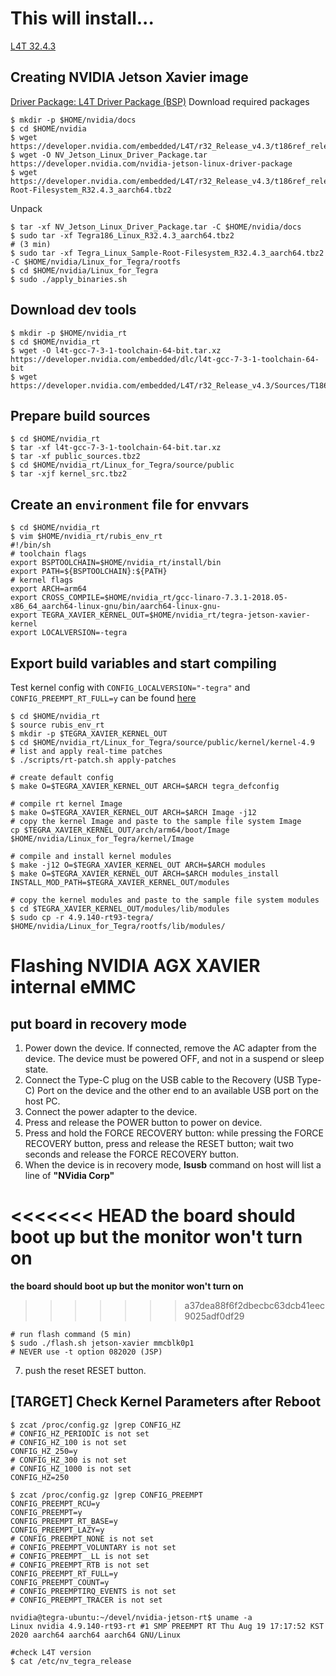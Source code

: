 <!-- # Building a Jetson TX2 image and flashing it to eMMC
[Link to required NVIDIA packages](https://github.com/kozyilmaz/nvidia-jetson-rt#nvidia-jetson-tx2-configuration) -->

# This will install...
[L4T 32.4.3](https://developer.nvidia.com/embedded/linux-tegra-r32.4.3)

## Creating NVIDIA Jetson Xavier image
[Driver Package: L4T Driver Package (BSP)](https://developer.nvidia.com/embedded/L4T/r32_Release_v4.3/t186ref_release_aarch64/Tegra186_Linux_R32.4.3_aarch64.tbz2)
Download required packages
```shell
$ mkdir -p $HOME/nvidia/docs
$ cd $HOME/nvidia
$ wget https://developer.nvidia.com/embedded/L4T/r32_Release_v4.3/t186ref_release_aarch64/Tegra186_Linux_R32.4.3_aarch64.tbz2
$ wget -O NV_Jetson_Linux_Driver_Package.tar https://developer.nvidia.com/nvidia-jetson-linux-driver-package
$ wget https://developer.nvidia.com/embedded/L4T/r32_Release_v4.3/t186ref_release_aarch64/Tegra_Linux_Sample-Root-Filesystem_R32.4.3_aarch64.tbz2
```

Unpack
```shell
$ tar -xf NV_Jetson_Linux_Driver_Package.tar -C $HOME/nvidia/docs
$ sudo tar -xf Tegra186_Linux_R32.4.3_aarch64.tbz2
# (3 min)
$ sudo tar -xf Tegra_Linux_Sample-Root-Filesystem_R32.4.3_aarch64.tbz2 -C $HOME/nvidia/Linux_for_Tegra/rootfs
$ cd $HOME/nvidia/Linux_for_Tegra
$ sudo ./apply_binaries.sh
```

## Download dev tools
```shell
$ mkdir -p $HOME/nvidia_rt
$ cd $HOME/nvidia_rt
$ wget -O l4t-gcc-7-3-1-toolchain-64-bit.tar.xz https://developer.nvidia.com/embedded/dlc/l4t-gcc-7-3-1-toolchain-64-bit
$ wget https://developer.nvidia.com/embedded/L4T/r32_Release_v4.3/Sources/T186/public_sources.tbz2
```

## Prepare build sources
```shell
$ cd $HOME/nvidia_rt
$ tar -xf l4t-gcc-7-3-1-toolchain-64-bit.tar.xz
$ tar -xf public_sources.tbz2
$ cd $HOME/nvidia_rt/Linux_for_Tegra/source/public
$ tar -xjf kernel_src.tbz2
```

## Create an `environment` file for envvars
```shell
$ cd $HOME/nvidia_rt
$ vim $HOME/nvidia_rt/rubis_env_rt
#!/bin/sh
# toolchain flags
export BSPTOOLCHAIN=$HOME/nvidia_rt/install/bin
export PATH=${BSPTOOLCHAIN}:${PATH}
# kernel flags
export ARCH=arm64
export CROSS_COMPILE=$HOME/nvidia_rt/gcc-linaro-7.3.1-2018.05-x86_64_aarch64-linux-gnu/bin/aarch64-linux-gnu-
export TEGRA_XAVIER_KERNEL_OUT=$HOME/nvidia_rt/tegra-jetson-xavier-kernel
export LOCALVERSION=-tegra
```

## Export build variables and start compiling
Test kernel config with `CONFIG_LOCALVERSION="-tegra"` and `CONFIG_PREEMPT_RT_FULL=y` can be found [here](https://github.com/kozyilmaz/nvidia-jetson-rt/raw/master/scripts/jetson-tx2-rt.config)

```shell
$ cd $HOME/nvidia_rt
$ source rubis_env_rt
$ mkdir -p $TEGRA_XAVIER_KERNEL_OUT
$ cd $HOME/nvidia_rt/Linux_for_Tegra/source/public/kernel/kernel-4.9
# list and apply real-time patches
$ ./scripts/rt-patch.sh apply-patches

# create default config
$ make O=$TEGRA_XAVIER_KERNEL_OUT ARCH=$ARCH tegra_defconfig

# compile rt kernel Image
$ make O=$TEGRA_XAVIER_KERNEL_OUT ARCH=$ARCH Image -j12
# copy the kernel Image and paste to the sample file system Image
cp $TEGRA_XAVIER_KERNEL_OUT/arch/arm64/boot/Image $HOME/nvidia/Linux_for_Tegra/kernel/Image

# compile and install kernel modules
$ make -j12 O=$TEGRA_XAVIER_KERNEL_OUT ARCH=$ARCH modules
$ make O=$TEGRA_XAVIER_KERNEL_OUT ARCH=$ARCH modules_install INSTALL_MOD_PATH=$TEGRA_XAVIER_KERNEL_OUT/modules

# copy the kernel modules and paste to the sample file system modules
$ cd $TEGRA_XAVIER_KERNEL_OUT/modules/lib/modules
$ sudo cp -r 4.9.140-rt93-tegra/ $HOME/nvidia/Linux_for_Tegra/rootfs/lib/modules/
```

# Flashing NVIDIA AGX XAVIER internal eMMC

## put board in recovery mode
1. Power down the device. If connected, remove the AC adapter from the device. The device must be powered OFF, and not in a suspend or sleep state.
2. Connect the Type-C plug on the USB cable to the Recovery (USB Type-C) Port on the device and the other end to an available USB port on the host PC.
3. Connect the power adapter to the device.
4. Press and release the POWER button to power on device.
5. Press and hold the FORCE RECOVERY button: while pressing the FORCE RECOVERY button, press and release the RESET button; wait two seconds and release the FORCE RECOVERY button.
6. When the device is in recovery mode, **lsusb** command on host will list a line of **"NVidia Corp"**

<<<<<<< HEAD
    **the board should boot up but the monitor won't turn on**
=======
  **the board should boot up but the monitor won't turn on**
>>>>>>> a37dea88f6f2dbecbc63dcb41eec9025adf0df29

```shell
# run flash command (5 min)
$ sudo ./flash.sh jetson-xavier mmcblk0p1
# NEVER use -t option 082020 (JSP)
```

7. push the reset RESET button.



## [TARGET] Check Kernel Parameters after Reboot
```shell
$ zcat /proc/config.gz |grep CONFIG_HZ
# CONFIG_HZ_PERIODIC is not set
# CONFIG_HZ_100 is not set
CONFIG_HZ_250=y
# CONFIG_HZ_300 is not set
# CONFIG_HZ_1000 is not set
CONFIG_HZ=250

$ zcat /proc/config.gz |grep CONFIG_PREEMPT
CONFIG_PREEMPT_RCU=y
CONFIG_PREEMPT=y
CONFIG_PREEMPT_RT_BASE=y
CONFIG_PREEMPT_LAZY=y
# CONFIG_PREEMPT_NONE is not set
# CONFIG_PREEMPT_VOLUNTARY is not set
# CONFIG_PREEMPT__LL is not set
# CONFIG_PREEMPT_RTB is not set
CONFIG_PREEMPT_RT_FULL=y
CONFIG_PREEMPT_COUNT=y
# CONFIG_PREEMPTIRQ_EVENTS is not set
# CONFIG_PREEMPT_TRACER is not set

nvidia@tegra-ubuntu:~/devel/nvidia-jetson-rt$ uname -a
Linux nvidia 4.9.140-rt93-rt #1 SMP PREEMPT RT Thu Aug 19 17:17:52 KST 2020 aarch64 aarch64 aarch64 GNU/Linux

#check L4T version
$ cat /etc/nv_tegra_release
```
